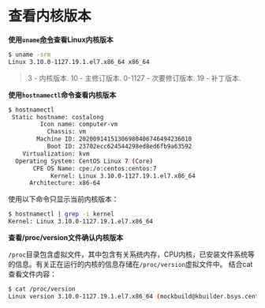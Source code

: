 # 查看内核版本

**使用`uname`[命令](https://www.linuxcool.com/)查看Linux内核版本**

```sh
$ uname -srm
Linux 3.10.0-1127.19.1.el7.x86_64 x86_64
```

>  3 - 内核版本.
> 10 - 主修订版本.
> 0-1127 - 次要修订版本.
> 19 - 补丁版本.

**使用`hostnamectl`命令查看内核版本**

```sh
$ hostnamectl
 Static hostname: costalong
         Icon name: computer-vm
           Chassis: vm
        Machine ID: 20200914151306980406746494236010
           Boot ID: 23702ecc624544298ed8ed6fb9a63592
    Virtualization: kvm
  Operating System: CentOS Linux 7 (Core)
       CPE OS Name: cpe:/o:centos:centos:7
            Kernel: Linux 3.10.0-1127.19.1.el7.x86_64
      Architecture: x86-64
```

使用以下命令只显示当前内核版本：

```sh
$ hostnamectl | grep -i kernel
Kernel: Linux 3.10.0-1127.19.1.el7.x86_64
```

**查看/proc/version文件确认内核版本**

`/proc`目录包含虚拟文件，其中包含有关系统内存，CPU内核，已安装文件系统等的信息。有关正在运行的内核的信息存储在`/proc/version`虚拟文件中。
结合cat查看文件内容：

```sh
$ cat /proc/version
Linux version 3.10.0-1127.19.1.el7.x86_64 (mockbuild@kbuilder.bsys.centos.org) (gcc version 4.8.5 20150623 (Red Hat 4.8.5-39) (GCC) ) #1 SMP Tue Aug 25 17:23:54 UTC 2020
```


